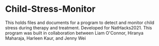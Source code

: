 # Child-Stress-Monitor
This holds files and documents for a program to detect and monitor child stress during therapy and treatment. Developed for NatHacks2021. 
This program was built in collaboration between Liam O'Connor, Hiranya Maharaja, Harleen Kaur, and Jenny Wei
